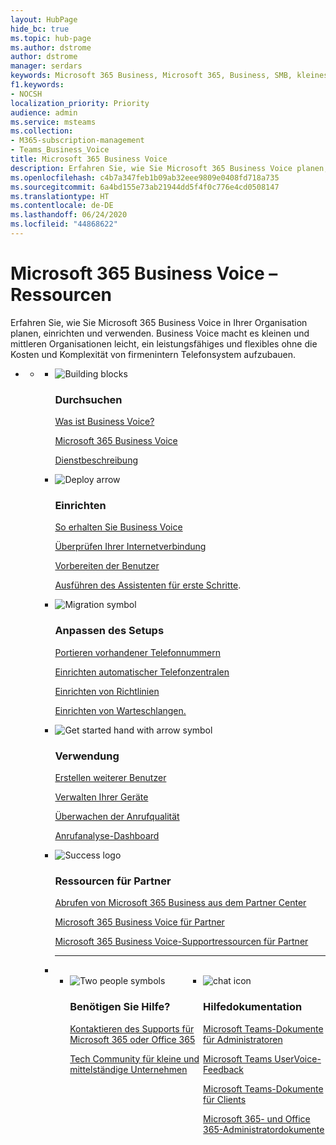 ```yaml
---
layout: HubPage
hide_bc: true
ms.topic: hub-page
ms.author: dstrome
author: dstrome
manager: serdars
keywords: Microsoft 365 Business, Microsoft 365, Business, SMB, kleines bzw. mittelständisches Unternehmen, Microsoft 365 Business-Dokumentation, Dokumentation, technische Informationen
f1.keywords:
- NOCSH
localization_priority: Priority
audience: admin
ms.service: msteams
ms.collection:
- M365-subscription-management
- Teams_Business_Voice
title: Microsoft 365 Business Voice
description: Erfahren Sie, wie Sie Microsoft 365 Business Voice planen, bereitstellen und verwenden.
ms.openlocfilehash: c4b7a347feb1b09ab32eee9809e0408fd718a735
ms.sourcegitcommit: 6a4bd155e73ab21944dd5f4f0c776e4cd0508147
ms.translationtype: HT
ms.contentlocale: de-DE
ms.lasthandoff: 06/24/2020
ms.locfileid: "44868622"
---
```

<div id="main" class="v2">
    <div class="container">
        <h1>Microsoft 365 Business Voice – Ressourcen</h1>
        <P>Erfahren Sie, wie Sie Microsoft 365 Business Voice in Ihrer Organisation planen, einrichten und verwenden. Business Voice macht es kleinen und mittleren Organisationen leicht, ein leistungsfähiges und flexibles ohne die Kosten und Komplexität von firmenintern Telefonsystem aufzubauen.</p>
        <P></p>
        <ul class="pivots">
            <li>
                <a href="#home"></a>
                <ul id="home">
                    <li>
                        <a href="#home-all"></a>
                        <ul id="home-all" class="cardsF">
                            <li>
                                <div class="cardSize">
                                    <div class="cardPadding">
                                        <div class="card">
                                            <div class="cardImageOuter">
                                                <div class="cardImage">
                                                    <img src="https://docs.microsoft.com/office/media/icons/blocks-blue.svg" alt="Building blocks" />
                                                </div>
                                            </div>
                                            <div class="cardText">
                                                <h3>Durchsuchen</h3>
                                                <P><a href="whats-business-voice.md" target="_blank">Was ist Business Voice?</a></p>
                                                <P><a href="https://www.microsoft.com/microsoft-365/business-voice" target="_blank">Microsoft 365 Business Voice</a></p>
                                                <P><a href="https://docs.microsoft.com/office365/servicedescriptions/microsoft-365-business-voice-service-description" target="_blank">Dienstbeschreibung</a></p>
                                            </div>
                                        </div>
                                    </div>
                                </div>
                            </li>
                            <li>
                                <div class="cardSize">
                                    <div class="cardPadding">
                                        <div class="card">
                                            <div class="cardImageOuter">
                                                <div class="cardImage">
                                                    <img src="https://docs.microsoft.com/office/media/icons/deploy-blue.svg" alt="Deploy arrow" />
                                                </div>
                                            </div>
                                            <div class="cardText">
                                                <h3>Einrichten</h3>
                                              <P><a href="what-to-buy.md" target="_blank">So erhalten Sie Business Voice</a></p>
                                                <P><a href="get-ready-internet.md" target="_blank">Überprüfen Ihrer Internetverbindung</a></p>
                                                <P><a href="prepare-users.md" target="_blank">Vorbereiten der Benutzer</a></p>
                                                <P><a href="use-getting-started-wizard.md" target="_blank">Ausführen des Assistenten für erste Schritte</a>.</p>
                                            <!--    <P><a href="things-to-try.md" target="_blank">Things to try after setup</a></p> -->
                                            </div>
                                        </div>
                                    </div>
                                </div>
                            </li>
                            <li>
                                <div class="cardSize">
                                    <div class="cardPadding">
                                        <div class="card">
                                            <div class="cardImageOuter">
                                                <div class="cardImage">
                                                    <img src="https://docs.microsoft.com/office/media/icons/migration-blue.svg" alt="Migration symbol" />
                                                </div>
                                            </div>
                                            <div class="cardText">
                                                <h3>Anpassen des Setups</h3>
                                                <P><a href="port-phone-numbers.md" target="_blank">Portieren vorhandener Telefonnummern</a></p>
                                                <P><a href="set-up-auto-attendants.md" target="_blank">Einrichten automatischer Telefonzentralen</a></p>
                                                <P><a href="set-up-policies.md" target="_blank">Einrichten von Richtlinien</a></p>
                                                <P><a href="set-up-call-queues.md" target="_blank">Einrichten von Warteschlangen.</a></p>
                                            </div>
                                        </div>
                                    </div>
                                </div>
                            </li> 
                            <li>
                                <div class="cardSize">
                                    <div class="cardPadding">
                                        <div class="card">
                                            <div class="cardImageOuter">
                                                <div class="cardImage">
                                                    <img src="https://docs.microsoft.com/office/media/icons/get-started-blue.svg" alt="Get started hand with arrow symbol" />
                                                </div>
                                            </div>
                                            <div class="cardText">
                                                <h3>Verwendung</h3>
                                                <P><a href="create-users.md" target="_blank">Erstellen weiterer Benutzer</a></p>
                                                <P><a href="manage-devices.md" target="_blank">Verwalten Ihrer Geräte</a></p>
                                                <P><a href="monitor-quality.md" target="_blank">Überwachen der Anrufqualität</a></p>
                                                <P><a href="analytics-dashboard.md" target="_blank">Anrufanalyse-Dashboard</a></p>
                                            </div>
                                        </div>
                                    </div>
                                </div>
                            </li>
                            <li>
                                <div class="cardSize">
                                    <div class="cardPadding">
                                        <div class="card">
                                            <div class="cardImageOuter">
                                                <div class="cardImage">
                                                    <img src="https://docs.microsoft.com/office/media/icons/success-blue.svg" alt="Success logo" />
                                                </div>
                                            </div>
                                            <div class="cardText">
                                                <h3>Ressourcen für Partner</h3>
                                                <P><a href="/partner-center" target="_blank">Abrufen von Microsoft 365 Business aus dem Partner Center</a></p>
                                                <P><a href="https://www.microsoft.com/microsoft-365/partners/businessvoice" target="_blank">Microsoft 365 Business Voice für Partner</a></p>
                                                <p><a href="partner-resources.md" target="_blank">Microsoft 365 Business Voice-Supportressourcen für Partner</a>
                                            </div>
                                        </div>
                                    </div>
                                </div>
                            </li>
                                <li class="fullSpan">
                                  <hr />
                                  <br>
                                  <ul class="cardsF panelContent singlePanelContent" style="display:flex!important;">
                                    <li>
                                    <div class="cardSize">
                                        <div class="cardPadding">
                                            <div class="card">
                                                <div class="cardImageOuter">
                                                    <div class="cardImage">
                                                        <img src="https://docs.microsoft.com/office/media/icons/users-people.svg" alt="Two people symbols" />
                                                    </div>
                                                </div>
                                                <div class="cardText">
                                                    <h3>Benötigen Sie Hilfe?</h3>
                                                    <P><a href="https://support.office.com/article/Contact-support-for-business-products-Admin-Help-32a17ca7-6fa0-4870-8a8d-e25ba4ccfd4b" target="_blank">Kontaktieren des Supports für Microsoft 365 oder Office 365</a></p>
                                                    <P><a href="https://techcommunity.microsoft.com/t5/Small-and-Medium-Businesses/ct-p/SMB" target="_blank">Tech Community für kleine und mittelständige Unternehmen</a></p>
                                                </div>
                                            </div>
                                        </div>
                                    </div>
                                </li> 
                                <li>
                                    <div class="cardSize">
                                        <div class="cardPadding">
                                            <div class="card">
                                                <div class="cardImageOuter">
                                                    <div class="cardImage">
                                                        <img src="https://docs.microsoft.com/office/media/icons/chat.svg" alt="chat icon" />
                                                    </div>
                                                </div>
                                                <div class="cardText">
                                                    <h3>Hilfedokumentation</h3>
                                                     <P><a href="https://docs.microsoft.com/microsoftteams/cloud-voice-landing-page" target="_blank">Microsoft Teams-Dokumente für Administratoren</a></p>
                                                     <p><a href="https://microsoftteams.uservoice.com/" target="_blank">Microsoft Teams UserVoice-Feedback</a>
                                                     <p><a href="https://support.office.com/teams" target="_blank">Microsoft Teams-Dokumente für Clients</a>
                                                     <P><a href="https://docs.microsoft.com/microsoft-365/admin/">Microsoft 365- und Office 365-Administratordokumente</a></p>
                                                </div>
                                            </div>
                                        </div>
                                    </div>
                                </li>
                            </li>
                        </ul>
                    </li>
                </ul>
            </li>
        </ul>
    </div>
</div>